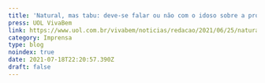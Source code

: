 ```yaml
---
title: 'Natural, mas tabu: deve-se falar ou não com o idoso sobre a própria morte?'
press: UOL VivaBem
link: https://www.uol.com.br/vivabem/noticias/redacao/2021/06/25/natural-mas-tabu-deve-se-falar-ou-nao-com-o-idoso-sobre-a-propria-morte.htm
category: Imprensa
type: blog
noindex: true
date: 2021-07-18T22:20:57.390Z
draft: false
---
```

